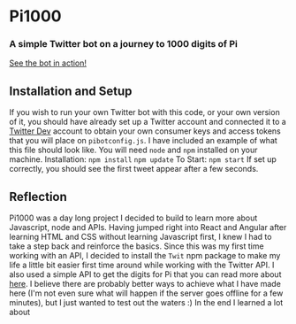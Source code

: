 # Pi1000
### A simple Twitter bot on a journey to 1000 digits of Pi
[See the bot in action!](https://twitter.com/PiThousand)
## Installation and Setup
If you wish to run your own Twitter bot with this code, or your own version of it, you should have already set up a Twitter account and connected it to a [Twitter Dev](https://developer.twitter.com/) account to obtain your own consumer keys and access tokens that you will place on `pibotconfig.js`. I have included an example of what this file should look like.
You will need `node` and `npm` installed on your machine.
Installation:
`npm install`
`npm update`
To Start:
`npm start`
If set up correctly, you should see the first tweet appear after a few seconds.
## Reflection
Pi1000 was a day long project I decided to build to learn more about Javascript, node and APIs.
Having jumped right into React and Angular after learning HTML and CSS without learning Javascript first, I knew I had to take a step back and reinforce the basics.
Since this was my first time working with an API, I decided to install the `Twit` npm package to make my life a little bit easier first time around while working with the Twitter API. I also used a simple API to get the digits for Pi that you can read more about [here](https://helloacm.com/pi/).
I believe there are probably better ways to achieve what I have made here (I'm not even sure what will happen if the server goes offline for a few minutes), but I just wanted to test out the waters :)
In the end I learned a lot about
